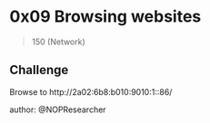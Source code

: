 # 0x09 Browsing websites
> 150 (Network)

## Challenge

Browse to http://2a02:6b8:b010:9010:1::86/

author: @NOPResearcher
